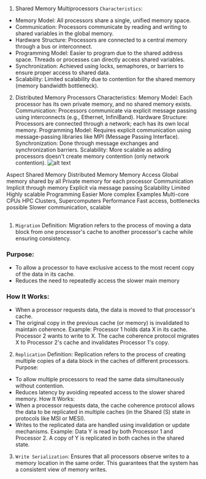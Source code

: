 ## 
1. Shared Memory Multiprocessors
`Characteristics`:
- Memory Model: All processors share a single, unified memory space.
- Communication: Processors communicate by reading and writing to shared variables in the global memory.
- Hardware Structure: Processors are connected to a central memory through a bus or interconnect.
- Programming Model: Easier to program due to the shared address space. Threads or processes can directly access shared variables.
- Synchronization: Achieved using locks, semaphores, or barriers to ensure proper access to shared data.
- Scalability: Limited scalability due to contention for the shared memory (memory bandwidth bottleneck).

2. Distributed Memory Processors
Characteristics:
Memory Model: Each processor has its own private memory, and no shared memory exists.
Communication: Processors communicate via explicit message passing using interconnects (e.g., Ethernet, InfiniBand).
Hardware Structure: Processors are connected through a network; each has its own local memory.
Programming Model: Requires explicit communication using message-passing libraries like MPI (Message Passing Interface).
Synchronization: Done through message exchanges and synchronization barriers.
Scalability: More scalable as adding processors doesn't create memory contention (only network contention).
![alt text](<Screenshot 2024-11-25 at 12.34.57 PM.png>)


Aspect	        Shared Memory	Distributed Memory
Memory Access        	Global memory shared by all	Private memory for each processor
Communication        	Implicit through memory	Explicit via message passing
Scalability	        Limited	Highly scalable
Programming	       Easier	More complex
Examples	       Multi-core CPUs	HPC Clusters, Supercomputers
Performance	       Fast access, bottlenecks possible	Slower communication, scalable


##
1. `Migration`
Definition: Migration refers to the process of moving a data block from one processor's cache to another processor's cache while ensuring consistency.
### Purpose:
- To allow a processor to have exclusive access to the most recent copy of the data in its cache.
- Reduces the need to repeatedly access the slower main memory
### How It Works:
- When a processor requests data, the data is moved to that processor's cache.
- The original copy in the previous cache (or memory) is invalidated to maintain coherence.
Example:
Processor 1 holds data X in its cache.
Processor 2 wants to write to X. The cache coherence protocol migrates X to Processor 2's cache and invalidates Processor 1's copy.

2. `Replication`
Definition: Replication refers to the process of creating multiple copies of a data block in the caches of different processors.
Purpose:
- To allow multiple processors to read the same data simultaneously without contention.
- Reduces latency by avoiding repeated access to the slower shared memory.
How It Works:
- When a processor requests data, the cache coherence protocol allows the data to be replicated in multiple caches (in the Shared (S) state in protocols like MSI or MESI).
- Writes to the replicated data are handled using invalidation or update mechanisms.
Example:
Data Y is read by both Processor 1 and Processor 2. A copy of Y is replicated in both caches in the shared state.

3. `Write Serialization`: 
Ensures that all processors observe writes to a memory location in the same order. This guarantees that the system has a consistent view of memory writes.

